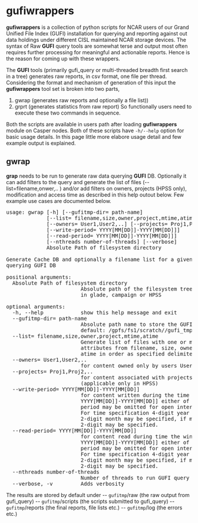 # gufiwrappers

**gufiwrappers** is a collection of python scripts for NCAR users
of our Grand Unified File Index (GUFI) installation for querying
and reporting against out data holdings under different CISL 
maintained NCAR storage devices. The syntax of Raw **GUFI** 
query tools are somewhat terse and output most often 
requires further processing for meaningful and actionable reports. 
Hence is the reason for coming up with these wrappers.

The **GUFI** tools (primarily gufi_query or multi-threaded breadth
first search in a tree) generates raw reports, in csv
format, one file per thread. Considering the format and mechanism of
generation of this input the **gufiwrappers** tool set is broken 
into two parts,
1. gwrap (generates raw reports and optionally a file list))
2. grprt (generates statistics from raw report)
So functionally users need to execute these two commands in 
sequence.

Both the scripts are available in users path after loading **gufiwrappers**
module on Casper nodes. Both of these scripts have `-h/--help` option
for basic usage details. In this page little more elabore usage detail
and few example output is explained.


## gwrap
**grap** needs to be run to generate raw data querying **GUFI** DB.
Optionally it can add filters to the query and generate the list of
files (--list=filename,onwer,.. ) and/or add filters on owners, projects
(HPSS only), modification and access time as described in this help
outout below. Few example use cases are documented below.
<pre>
usage: gwrap [-h] [--gufitmp-dir= path-name]
             [--list= filename,size,owner,project,mtime,atime]
             [--owners= User1,User2,..] [--projects= Proj1,Proj2,..]
             [--write-period= YYYY[MM[DD]]-YYYY[MM[DD]]]
             [--read-period= YYYY[MM[DD]]-YYYY[MM[DD]]]
             [--nthreads number-of-threads] [--verbose]
             Absolute Path of filesystem directory

Generate Cache DB and optionally a filename list for a given filesystem tree
querying GUFI DB

positional arguments:
  Absolute Path of filesystem directory
                        Absolute path of the filesystem tree located in either
                        in glade, campaign or HPSS

optional arguments:
  -h, --help            show this help message and exit
  --gufitmp-dir= path-name
                        Absolute path name to store the GUFI query output
                        default: /gpfs/fs1/scratch/<username>/gufi_tmp
  --list= filename,size,owner,project,mtime,atime
                        Generate list of files with one or more of the
                        attributes from filename, size, owner, project, mtime,
                        atime in order as specified delimited by comma(,).
  --owners= User1,User2,..
                        for content owned only by users User1,User2,..
  --projects= Proj1,Proj2,..
                        for content associated with projects Proj1,Proj2..,
                        (applicable only in HPSS)
  --write-period= YYYY[MM[DD]]-YYYY[MM[DD]]
                        for content written during the time window
                        YYYY[MM[DD]]-YYYY[MM[DD]] either of begin or end
                        period may be omitted for open interval but not both.
                        For time specification 4-digit year is required,
                        2-digit month may be specified, if month is specified
                        2-digit may be specified.
  --read-period= YYYY[MM[DD]]-YYYY[MM[DD]]
                        for content read during time the window
                        YYYY[MM[DD]]-YYYY[MM[DD]] either of begin or end
                        period may be omitted for open interval but not both.
                        For time specification 4-digit year is required,
                        2-digit month may be specified, if month is specified
                        2-digit may be specified.
  --nthreads number-of-threads
                        Number of threads to run GUFI query
  --verbose, -v         Adds verbosity
</pre>

The results are stored by default under 
-- `gufitmp`/raw (the raw output from gufi_query) 
-- `gufitmp`/scripts (the scripts submitted to gufi_query)
-- `gufitmp`/reports (the final reports, file lists etc.) 
-- `gufitmp`/log (the errors etc.)
